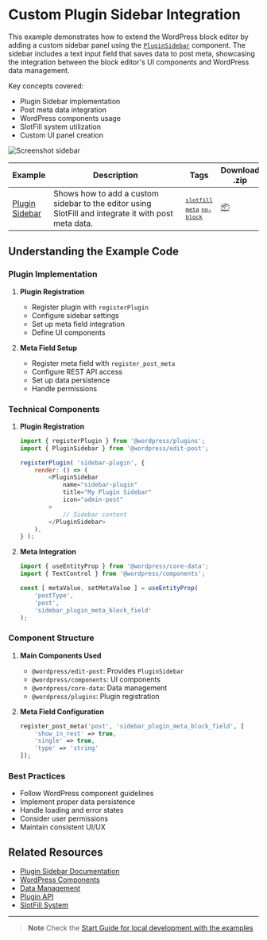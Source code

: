 # Custom Plugin Sidebar Integration

This example demonstrates how to extend the WordPress block editor by adding a custom sidebar panel using the [`PluginSidebar`](https://developer.wordpress.org/block-editor/reference-guides/slotfills/plugin-sidebar/) component. The sidebar includes a text input field that saves data to post meta, showcasing the integration between the block editor's UI components and WordPress data management.

Key concepts covered:

-   Plugin Sidebar implementation
-   Post meta data integration
-   WordPress components usage
-   SlotFill system utilization
-   Custom UI panel creation

![Screenshot sidebar](_assets/screenshot.png)

<!-- Please, do not remove these @TABLE EXAMPLES BEGIN and @TABLE EXAMPLES END comments or modify the table inside. This table is automatically generated from the data at _data/examples.json and _data/tags.json -->
<!-- @TABLE EXAMPLES BEGIN -->
| Example | <span style="display: inline-block; width:250px">Description</span> | Tags |Download .zip | Live Demo |
| -------------------------------------------------------------------------------------------------- | ------------------------------------------------------------------------------------------------------------------------ | --------------------------------------------------------------------------------------------------------------------------------------- | ------------------------------------------------------------------------------------------------------------------------------------------------------------------------------------------------------------------------------------------------------------- | ----------------------------------------------------------------------------------------------------------------------------------------------------------------------------------------------------------------------------------------------------------------------------------------------------------------- |
| [Plugin Sidebar](https://github.com/WordPress/block-development-examples/tree/trunk/plugins/plugin-sidebar-9ee4a6) | Shows how to add a custom sidebar to the editor using SlotFill and integrate it with post meta data. | <small><code><a href="https://WordPress.github.io/block-development-examples/?tags=slotfill">slotfill</a></code></small> <small><code><a href="https://WordPress.github.io/block-development-examples/?tags=meta">meta</a></code></small> <small><code><a href="https://WordPress.github.io/block-development-examples/?tags=no-block">no-block</a></code></small> | [📦](https://github.com/WordPress/block-development-examples/releases/download/latest/plugin-sidebar-9ee4a6.zip "Install the plugin on any WordPress site using this zip and activate it to see the example in action") | [![](https://raw.githubusercontent.com/WordPress/block-development-examples/trunk/_assets/icon-wp.svg)](https://playground.wordpress.net/?blueprint-url=https://raw.githubusercontent.com/WordPress/block-development-examples/trunk/plugins/plugin-sidebar-9ee4a6/_playground/blueprint.json "Click here to access a live demo of this example" ) |
<!-- @TABLE EXAMPLES END -->

## Understanding the Example Code

### Plugin Implementation

1. **Plugin Registration**

    - Register plugin with `registerPlugin`
    - Configure sidebar settings
    - Set up meta field integration
    - Define UI components

2. **Meta Field Setup**
    - Register meta field with `register_post_meta`
    - Configure REST API access
    - Set up data persistence
    - Handle permissions

### Technical Components

1. **Plugin Registration**

    ```javascript
    import { registerPlugin } from '@wordpress/plugins';
    import { PluginSidebar } from '@wordpress/edit-post';

    registerPlugin( 'sidebar-plugin', {
    	render: () => (
    		<PluginSidebar
    			name="sidebar-plugin"
    			title="My Plugin Sidebar"
    			icon="admin-post"
    		>
    			// Sidebar content
    		</PluginSidebar>
    	),
    } );
    ```

2. **Meta Integration**

    ```javascript
    import { useEntityProp } from '@wordpress/core-data';
    import { TextControl } from '@wordpress/components';

    const [ metaValue, setMetaValue ] = useEntityProp(
    	'postType',
    	'post',
    	'sidebar_plugin_meta_block_field'
    );
    ```

### Component Structure

1. **Main Components Used**

    - `@wordpress/edit-post`: Provides `PluginSidebar`
    - `@wordpress/components`: UI components
    - `@wordpress/core-data`: Data management
    - `@wordpress/plugins`: Plugin registration

2. **Meta Field Configuration**
    ```php
    register_post_meta('post', 'sidebar_plugin_meta_block_field', [
        'show_in_rest' => true,
        'single' => true,
        'type' => 'string'
    ]);
    ```

### Best Practices

-   Follow WordPress component guidelines
-   Implement proper data persistence
-   Handle loading and error states
-   Consider user permissions
-   Maintain consistent UI/UX

## Related Resources

-   [Plugin Sidebar Documentation](https://developer.wordpress.org/block-editor/reference-guides/slotfills/plugin-sidebar/)
-   [WordPress Components](https://developer.wordpress.org/block-editor/reference-guides/components/)
-   [Data Management](https://developer.wordpress.org/block-editor/reference-guides/packages/packages-core-data/)
-   [Plugin API](https://developer.wordpress.org/block-editor/reference-guides/packages/packages-plugins/)
-   [SlotFill System](https://developer.wordpress.org/block-editor/reference-guides/slotfills/)

---

> **Note**
> Check the [Start Guide for local development with the examples](https://github.com/WordPress/block-development-examples/wiki/Examples#start-guide-for-local-development-with-the-examples)
